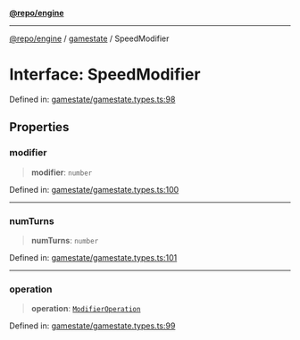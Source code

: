 [**@repo/engine**](../../README.md)

***

[@repo/engine](../../modules.md) / [gamestate](../README.md) / SpeedModifier

# Interface: SpeedModifier

Defined in: [gamestate/gamestate.types.ts:98](https://github.com/alexqguo/drinking-board-game-v3/blob/1123a2491488adcd1534d1bcc4d95b9a9f0d7a43/packages/engine/src/gamestate/gamestate.types.ts#L98)

## Properties

### modifier

> **modifier**: `number`

Defined in: [gamestate/gamestate.types.ts:100](https://github.com/alexqguo/drinking-board-game-v3/blob/1123a2491488adcd1534d1bcc4d95b9a9f0d7a43/packages/engine/src/gamestate/gamestate.types.ts#L100)

***

### numTurns

> **numTurns**: `number`

Defined in: [gamestate/gamestate.types.ts:101](https://github.com/alexqguo/drinking-board-game-v3/blob/1123a2491488adcd1534d1bcc4d95b9a9f0d7a43/packages/engine/src/gamestate/gamestate.types.ts#L101)

***

### operation

> **operation**: [`ModifierOperation`](../../rules/enumerations/ModifierOperation.md)

Defined in: [gamestate/gamestate.types.ts:99](https://github.com/alexqguo/drinking-board-game-v3/blob/1123a2491488adcd1534d1bcc4d95b9a9f0d7a43/packages/engine/src/gamestate/gamestate.types.ts#L99)
